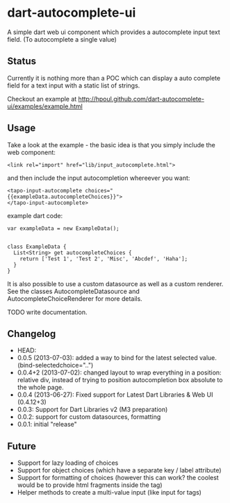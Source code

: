 dart-autocomplete-ui
====================

A simple dart web ui component which provides a autocomplete input text field.
(To autocomplete a single value)


Status
-------

Currently it is nothing more than a POC which can display a auto complete
field for a text input with a static list of strings.

Checkout an example at http://hpoul.github.com/dart-autocomplete-ui/examples/example.html

Usage
-------

Take a look at the example - the basic idea is that you simply include the
web component:

    <link rel="import" href="lib/input_autocomplete.html">

and then include the input autocompletion whereever you want:

    <tapo-input-autocomplete choices="{{exampleData.autocompleteChoices}}">
    </tapo-input-autocomplete>

example dart code:


    var exampleData = new ExampleData();


    class ExampleData {
      List<String> get autocompleteChoices {
        return ['Test 1', 'Test 2', 'Misc', 'Abcdef', 'Haha'];
      }
    }


It is also possible to use a custom datasource as well as a custom renderer.
See the classes AutocompleteDatasource and AutocompleteChoiceRenderer for
more details.


TODO write documentation.


Changelog
-------

* HEAD:
* 0.0.5 (2013-07-03): added a way to bind for the latest selected value. (bind-selectedchoice="..")
* 0.0.4+2 (2013-07-02): changed layout to wrap everything in a position: relative div, instead of trying to position autocompletion box absolute to the whole page.
* 0.0.4 (2013-06-27): Fixed support for Latest Dart Libraries & Web UI (0.4.12+3)
* 0.0.3: Support for Dart Libraries v2 (M3 preparation)
* 0.0.2: support for custom datasources, formatting
* 0.0.1: initial "release"

Future
-------

* Support for lazy loading of choices
* Support for object choices (which have a separate key / label attribute)
* Support for formatting of choices (however this can work? the coolest would be to provide html fragments inside the <x-input-autocomplete> tag)
* Helper methods to create a multi-value input (like input for tags)
